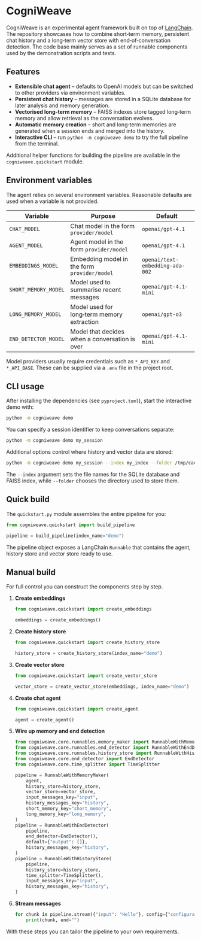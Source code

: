 # CogniWeave

CogniWeave is an experimental agent framework built on top of [LangChain](https://github.com/langchain-ai/langchain). The repository showcases how to combine short‑term memory, persistent chat history and a long‑term vector store with end‑of‑conversation detection. The code base mainly serves as a set of runnable components used by the demonstration scripts and tests.

## Features

- **Extensible chat agent** – defaults to OpenAI models but can be switched to other providers via environment variables.
- **Persistent chat history** – messages are stored in a SQLite database for later analysis and memory generation.
- **Vectorised long‑term memory** – FAISS indexes store tagged long‑term memory and allow retrieval as the conversation evolves.
- **Automatic memory creation** – short and long‑term memories are generated when a session ends and merged into the history.
- **Interactive CLI** – run `python -m cogniweave demo` to try the full pipeline from the terminal.

Additional helper functions for building the pipeline are available in the `cogniweave.quickstart` module.

## Environment variables

The agent relies on several environment variables. Reasonable defaults are used when a variable is not provided.

| Variable | Purpose | Default |
|----------|---------|---------|
| `CHAT_MODEL` | Chat model in the form `provider/model` | `openai/gpt-4.1` |
| `AGENT_MODEL` | Agent model in the form `provider/model` | `openai/gpt-4.1` |
| `EMBEDDINGS_MODEL` | Embedding model in the form `provider/model` | `openai/text-embedding-ada-002` |
| `SHORT_MEMORY_MODEL` | Model used to summarise recent messages | `openai/gpt-4.1-mini` |
| `LONG_MEMORY_MODEL` | Model used for long‑term memory extraction | `openai/gpt-o3` |
| `END_DETECTOR_MODEL` | Model that decides when a conversation is over | `openai/gpt-4.1-mini` |

Model providers usually require credentials such as `*_API_KEY` and `*_API_BASE`. These can be supplied via a `.env` file in the project root.

## CLI usage

After installing the dependencies (see `pyproject.toml`), start the interactive demo with:

```bash
python -m cogniweave demo
```

You can specify a session identifier to keep conversations separate:

```bash
python -m cogniweave demo my_session
```

Additional options control where history and vector data are stored:

```bash
python -m cogniweave demo my_session --index my_index --folder /tmp/cache
```

The `--index` argument sets the file names for the SQLite database and FAISS index, while `--folder` chooses the directory used to store them.

## Quick build

The `quickstart.py` module assembles the entire pipeline for you:

```python
from cogniweave.quickstart import build_pipeline

pipeline = build_pipeline(index_name="demo")
```

The pipeline object exposes a LangChain `Runnable` that contains the agent, history store and vector store ready to use.

## Manual build

For full control you can construct the components step by step.

1. **Create embeddings**

   ```python
   from cogniweave.quickstart import create_embeddings

   embeddings = create_embeddings()
   ```

2. **Create history store**

   ```python
   from cogniweave.quickstart import create_history_store

   history_store = create_history_store(index_name="demo")
   ```

3. **Create vector store**

   ```python
   from cogniweave.quickstart import create_vector_store

   vector_store = create_vector_store(embeddings, index_name="demo")
   ```

4. **Create chat agent**

   ```python
   from cogniweave.quickstart import create_agent

   agent = create_agent()
   ```

5. **Wire up memory and end detection**

   ```python
   from cogniweave.core.runnables.memory_maker import RunnableWithMemoryMaker
   from cogniweave.core.runnables.end_detector import RunnableWithEndDetector
   from cogniweave.core.runnables.history_store import RunnableWithHistoryStore
   from cogniweave.core.end_detector import EndDetector
   from cogniweave.core.time_splitter import TimeSplitter

   pipeline = RunnableWithMemoryMaker(
       agent,
       history_store=history_store,
       vector_store=vector_store,
       input_messages_key="input",
       history_messages_key="history",
       short_memory_key="short_memory",
       long_memory_key="long_memory",
   )
   pipeline = RunnableWithEndDetector(
       pipeline,
       end_detector=EndDetector(),
       default={"output": []},
       history_messages_key="history",
   )
   pipeline = RunnableWithHistoryStore(
       pipeline,
       history_store=history_store,
       time_splitter=TimeSplitter(),
       input_messages_key="input",
       history_messages_key="history",
   )
   ```

6. **Stream messages**

   ```python
   for chunk in pipeline.stream({"input": "Hello"}, config={"configurable": {"session_id": "demo"}}):
       print(chunk, end="")
   ```

With these steps you can tailor the pipeline to your own requirements.
